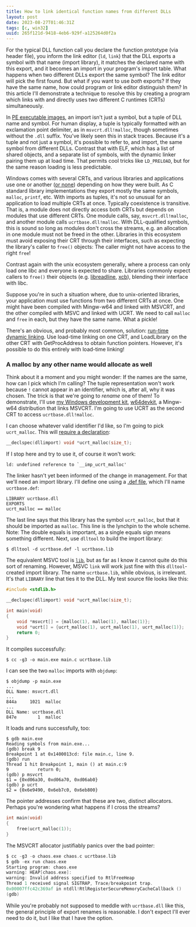 ```yaml
---
title: How to link identical function names from different DLLs
layout: post
date: 2023-08-27T01:46:31Z
tags: [c, win32]
uuid: 265f121d-9418-4eb6-929f-a125264d0f2a
---
```


For the typical DLL function call you declare the function prototype (via
header file), you inform the link editor (`ld`, `link`) that the DLL
exports a symbol with that name (import library), it matches the declared
name with this export, and it becomes an import in your program's import
table. What happens when two different DLLs export the same symbol? The
link editor will pick the first found. But what if you want to use *both*
exports? If they have the same name, how could program or link editor
distinguish them? In this article I'll demonstrate a technique to resolve
this by creating a program which links with and directly uses two
different C runtimes (CRTs) simultaneously.

In [PE executable images][pe], an import isn't just a symbol, but a tuple
of DLL name and symbol. For human display, a tuple is typically formatted
with an exclamation point delimiter, as in `msvcrt.dll!malloc`, though
sometimes without the `.dll` suffix. You've likely seen this in stack
traces. Because it's a tuple and not just a symbol, it's possible to refer
to, and import, the same symbol from different DLLs. Contrast that with
ELF, which has a list of shared objects, and a separate list of symbols,
with the dynamic linker pairing them up at load time. That permits cool
tricks like `LD_PRELOAD`, but for the same reason loading is less
predictable.

Windows comes with several CRTs, and various libraries and applications
use one or another ([or none][free]) depending on how they were built. As
C standard library implementations they export mostly the same symbols,
`malloc`, `printf`, etc. With imports as tuples, it's not so unusual for
an application to load multiple CRTs at once. Typically coexistence is
transitive. That is, a module does not directly access both CRTs but
depends on modules that use different CRTs. One module calls, say,
`msvcrt.dll!malloc`, and another module calls `ucrtbase.dll!malloc`. With
DLL-qualified symbols, this is sound so long as modules don't cross the
streams, e.g. an allocation in one module must not be freed in the other.
Libraries in this ecosystem must avoid exposing their CRT through their
interfaces, such as expecting the library's caller to `free()` objects:
The caller might not have access to the right `free`!

Contrast again with the unix ecosystem generally, where a process can only
load one libc and everyone is expected to share. Libraries commonly expect
callers to `free()` their objects (e.g. [libreadline][rl], [xcb][]),
blending their interface with libc.

Suppose you're in such a situation where, due to unix-oriented libraries,
your application must use functions from two different CRTs at once. One
might have been compiled with Mingw-w64 and linked with MSVCRT, and the
other compiled with MSVC and linked with UCRT. We need to call `malloc`
and `free` in each, but they have the same name. What a pickle!

There's an obvious, and probably most common, solution: [run-time dynamic
linking][dl]. Use load-time linking on one CRT, and LoadLibrary on the
other CRT with GetProcAddress to obtain function pointers. However, it's
possible to do this entirely with load-time linking!

### A malloc by any other name would allocate as well

Think about it a moment and you might wonder: If the names are the same,
how can I pick which I'm calling? The tuple representation won't work
because `!` cannot appear in an identifier, which is, after all, why it
was chosen. The trick is that we're going to *rename* one of them! To
demonstrate, I'll use [my Windows development kit][all], [w64devkit][], a
Mingw-w64 distribution that links MSVCRT. I'm going to use UCRT as the
second CRT to access `ucrtbase.dll!malloc`.

I can choose whatever valid identifier I'd like, so I'm going to pick
`ucrt_malloc`. This will [require a declaration][dll]:

```c
__declspec(dllimport) void *ucrt_malloc(size_t);
```

If I stop here and try to use it, of course it won't work:

    ld: undefined reference to `__imp_ucrt_malloc'

The linker hasn't yet been informed of the change in management. For that
we'll need an import library. I'll define one using a [.def file][def],
which I'll name `ucrtbase.def`:

    LIBRARY ucrtbase.dll
    EXPORTS
    ucrt_malloc == malloc

The last line says that this library has the symbol `ucrt_malloc`, but
that it should be imported as `malloc`. This line is the lynchpin to the
whole scheme. Note: The double equals is important, as a single equals
sign means something different.  Next, use `dlltool` to build the import
library:

    $ dlltool -d ucrtbase.def -l ucrtbase.lib

The equivalent MSVC tool is [`lib`][lib], but as far as I know it cannot
quite do this sort of renaming. However, MSVC `link` will work just fine
with this `dlltool`-created import library. The name `ucrtbase.lib`, while
obvious, is irrelevant. It's that `LIBRARY` line that ties it to the DLL.
My test source file looks like this:

```c
#include <stdlib.h>

__declspec(dllimport) void *ucrt_malloc(size_t);

int main(void)
{
    void *msvcrt[] = {malloc(1), malloc(1), malloc(1)};
    void *ucrt[] = {ucrt_malloc(1), ucrt_malloc(1), ucrt_malloc(1)};
    return 0;
}
```

It compiles successfully:

    $ cc -g3 -o main.exe main.c ucrtbase.lib

I can see the two `malloc` imports with `objdump`:

    $ objdump -p main.exe
    ...
	DLL Name: msvcrt.dll
    ...
	844a	 1021  malloc
    ...
	DLL Name: ucrtbase.dll
	847e	    1  malloc

It loads and runs successfully, too:

    $ gdb main.exe
    Reading symbols from main.exe...
    (gdb) break 9
    Breakpoint 1 at 0x1400013cd: file main.c, line 9.
    (gdb) run
    Thread 1 hit Breakpoint 1, main () at main.c:9
    9           return 0;
    (gdb) p msvcrt
    $1 = {0xd06a30, 0xd06a70, 0xd06ab0}
    (gdb) p ucrt
    $2 = {0x6e9490, 0x6eb7c0, 0x6eb800}

The pointer addresses confirm that these are two, distinct allocators.
Perhaps you're wondering what happens if I cross the streams?

```c
int main(void)
{
    free(ucrt_malloc(1));
}
```

The MSVCRT allocator justifiably panics over the bad pointer:

```c
$ cc -g3 -o chaos.exe chaos.c ucrtbase.lib
$ gdb -ex run chaos.exe
Starting program: chaos.exe
warning: HEAP[chaos.exe]:
warning: Invalid address specified to RtlFreeHeap
Thread 1 received signal SIGTRAP, Trace/breakpoint trap.
0x00007ffc42c369af in ntdll!RtlRegisterSecureMemoryCacheCallback ()
(gdb)
```

While you're probably not supposed to meddle with `ucrtbase.dll` like
this, the general principle of export renames is reasonable. I don't
expect I'll ever need to do it, but I like that I have the option.


[all]: /blog/2020/09/25/
[def]: https://sourceware.org/binutils/docs/binutils/def-file-format.html
[dl]: https://learn.microsoft.com/en-us/windows/win32/dlls/run-time-dynamic-linking
[dll]: /blog/2021/05/31/
[free]: /blog/2023/02/15/
[lib]: https://learn.microsoft.com/en-us/cpp/build/reference/overview-of-lib
[pe]: https://learn.microsoft.com/en-us/windows/win32/debug/pe-format
[rl]: https://tiswww.case.edu/php/chet/readline/readline.html#Basic-Behavior
[w64devkit]: https://github.com/skeeto/w64devkit
[xcb]: https://man.archlinux.org/man/xcb-requests.3.en
